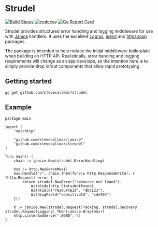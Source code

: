 # Strudel
[![Build Status](https://travis-ci.org/stevecallear/strudel.svg?branch=master)](https://travis-ci.org/stevecallear/strudel)
[![codecov](https://codecov.io/gh/stevecallear/strudel/branch/master/graph/badge.svg)](https://codecov.io/gh/stevecallear/strudel)
[![Go Report Card](https://goreportcard.com/badge/github.com/stevecallear/strudel)](https://goreportcard.com/report/github.com/stevecallear/strudel)

Strudel provides structured error handling and logging middleware for use with [Janice](https://github.com/stevecallear/janice) handlers. It uses the excellent [Logrus](https://github.com/sirupsen/logrus), [jsend](https://github.com/gamegos/jsend) and [httpsnoop](https://github.com/felixge/httpsnoop) packages.

The package is intended to help reduce the initial middleware boilerplate when building an HTTP API. Realistically, error handing and logging requirements will change as an app develops, so the intention here is to simply provide drop in/out components that allow rapid prototyping.

## Getting started
```
go get github.com/stevecallear/strudel
```

## Example
```
package main

import (
	"net/http"

	"github.com/stevecallear/janice"
	"github.com/stevecallear/strudel"
)

func main() {
	chain := janice.New(strudel.ErrorHandling)

	mux := http.NewServeMux()
	mux.Handle("/", chain.Then(func(w http.ResponseWriter, r *http.Request) error {
		return strudel.NewError("resource not found").
			WithCode(http.StatusNotFound).
			WithField("resourceId", "abc123").
			WithLogField("sensitiveId", "cde456")
	}))

	h := janice.New(strudel.RequestTracking, strudel.Recovery, strudel.RequestLogging).Then(janice.Wrap(mux))
	http.ListenAndServe(":8080", h)
}
```